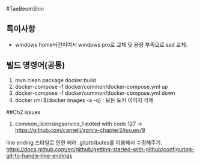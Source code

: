 #TaeBeomShin

## 특이사항

- windows home버전이여서 windows pro로 교체 및 용량 부족으로 ssd 교체.

## 빌드 명령어(공통)

1. mvn clean package docker:build
2. docker-compose -f docker/common/docker-compose.yml up
3. docker-compose -f docker/common/docker-compose.yml down
4. docker rmi $(docker images -a -q) : 모든 도커 이미지 삭제

##Ch2 issues

1. common_licensingservice_1 exited with code 127
-> https://github.com/carnellj/spmia-chapter2/issues/9

line ending 스타일로 인한 에러 .gitattributes를 이용해서 수정해주기.
https://docs.github.com/en/github/getting-started-with-github/configuring-git-to-handle-line-endings
